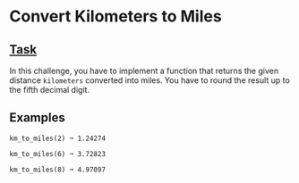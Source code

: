 # Convert Kilometers to Miles
## [Task](https://edabit.com/challenge/vAk9SBqYmj6hXKfrD)
In this challenge, you have to implement a function that returns the given distance `kilometers` converted into miles. You have to round the result up to the fifth decimal digit.

## Examples
`km_to_miles(2) ➞ 1.24274`

`km_to_miles(6) ➞ 3.72823`

`km_to_miles(8) ➞ 4.97097`